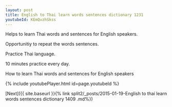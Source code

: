 ```yaml
---
layout: post
title: English to Thai learn words sentences dictionary 1231 
youtubeId: KEmQvzhSkss
---
```

 
 
Helps to learn Thai words and sentences for English speakers.

Opportunitiy to repeat the words sentences. 

Practice Thai language. 
 
10 minutes practice every day. 
 
How to learn Thai words and sentences for English speakers 
 
{% include youtubePlayer.html id=page.youtubeId %}
 
 
[Next]({{ site.baseurl }}{% link  split2/_posts/2015-01-19-English to thai learn words sentences dictionary 1409 .md%})
 
